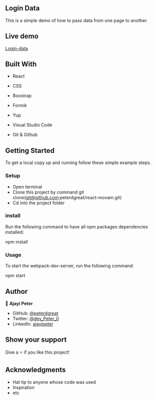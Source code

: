 ## Login Data
This is a simple demo of how to pass data from one page to another.
## Live demo
[Login-data](https://login-detail-react.netlify.app/)


## Built With

- React

- CSS

- Boostrap

- Formik

- Yup

- Visual Studio Code

- Git & Github


## Getting Started
To get a local copy up and running follow these simple example steps.

### Setup
* Open terminal
* Clone this project by command git clone(git@github.com:peterdgreat/react-movam.git)
* Cd into the project folder

### install
Run the following command to have all npm packages dependencies installed:

npm install

### Usage

To start the webpack-dev-server, run the following command:

npm start

## Author

👤 **Ajayi Peter**

- GitHub: [@peterdgreat](https://github.com/peterdgreat)
- Twitter: [@dev_Peter_0](https://twitter.com/dev_Peter_O)
- LinkedIn: [ajayipeter](https://linkedin.com/in/ajayipeter)

## Show your support

Give a ⭐️ if you like this project!

## Acknowledgments
- Hat tip to anyone whose code was used
- Inspiration
- etc

